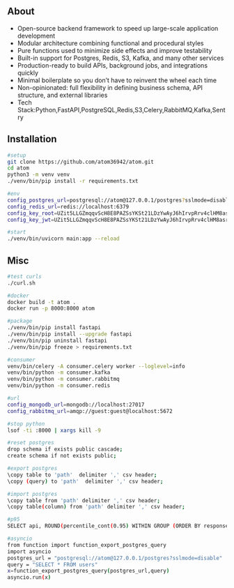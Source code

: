 ## About
- Open-source backend framework to speed up large-scale application development  
- Modular architecture combining functional and procedural styles  
- Pure functions used to minimize side effects and improve testability  
- Built-in support for Postgres, Redis, S3, Kafka, and many other services  
- Production-ready to build APIs, background jobs, and integrations quickly  
- Minimal boilerplate so you don’t have to reinvent the wheel each time  
- Non-opinionated: full flexibility in defining business schema, API structure, and external libraries
- Tech Stack:Python,FastAPI,PostgreSQL,Redis,S3,Celery,RabbitMQ,Kafka,Sentry





## Installation
```bash
#setup
git clone https://github.com/atom36942/atom.git
cd atom
python3 -m venv venv
./venv/bin/pip install -r requirements.txt

#env
config_postgres_url=postgresql://atom@127.0.0.1/postgres?sslmode=disable
config_redis_url=redis://localhost:6379
config_key_root=UZit5LLGZmqqvScH8E8PAZSsYKSt21LDzYwAyJ6hIrvpRrv4clHM8asr6gATOgPB
config_key_jwt=UZit5LLGZmqqvScH8E8PAZSsYKSt21LDzYwAyJ6hIrvpRrv4clHM8asr6gATOgPB

#start
./venv/bin/uvicorn main:app --reload
```





## Misc
```bash
#test curls
./curl.sh

#docker
docker build -t atom .
docker run -p 8000:8000 atom

#package
./venv/bin/pip install fastapi
./venv/bin/pip install --upgrade fastapi
./venv/bin/pip uninstall fastapi
./venv/bin/pip freeze > requirements.txt

#consumer
venv/bin/celery -A consumer.celery worker --loglevel=info
venv/bin/python -m consumer.kafka
venv/bin/python -m consumer.rabbitmq
venv/bin/python -m consumer.redis

#url
config_mongodb_url=mongodb://localhost:27017
config_rabbitmq_url=amqp://guest:guest@localhost:5672

#stop python
lsof -ti :8000 | xargs kill -9

#reset postgres                    
drop schema if exists public cascade;
create schema if not exists public;

#export postgres
\copy table to 'path'  delimiter ',' csv header;
\copy (query) to 'path'  delimiter ',' csv header;

#import postgres       
\copy table from 'path' delimiter ',' csv header;
\copy table(column) from 'path' delimiter ',' csv header;

#p95
SELECT api, ROUND(percentile_cont(0.95) WITHIN GROUP (ORDER BY response_time_ms)::numeric, 2) AS p95_response_time FROM log_api WHERE created_at >= CURRENT_DATE - INTERVAL '7 days' GROUP BY api ORDER BY p95_response_time DESC;

#asyncio
from function import function_export_postgres_query
import asyncio
postgres_url = "postgresql://atom@127.0.0.1/postgres?sslmode=disable"
query = "SELECT * FROM users"
x=function_export_postgres_query(postgres_url,query)
asyncio.run(x)
```




















































